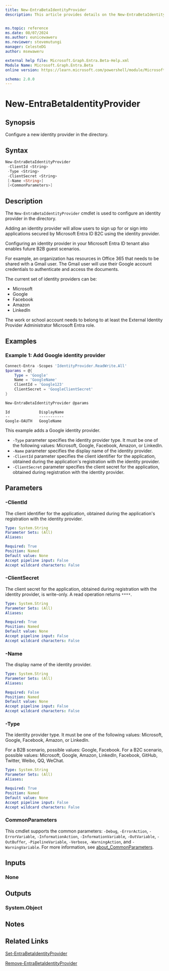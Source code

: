 ```yaml
---
title: New-EntraBetaIdentityProvider
description: This article provides details on the New-EntraBetaIdentityProvider command.


ms.topic: reference
ms.date: 08/07/2024
ms.author: eunicewaweru
ms.reviewer: stevemutungi
manager: CelesteDG
author: msewaweru

external help file: Microsoft.Graph.Entra.Beta-Help.xml
Module Name: Microsoft.Graph.Entra.Beta
online version: https://learn.microsoft.com/powershell/module/Microsoft.Graph.Entra.Beta/New-EntraBetaIdentityProvider

schema: 2.0.0
---
```


# New-EntraBetaIdentityProvider

## Synopsis

Configure a new identity provider in the directory.

## Syntax

```powershell
New-EntraBetaIdentityProvider 
 -ClientId <String> 
 -Type <String> 
 -ClientSecret <String>
 [-Name <String>] 
 [<CommonParameters>]
```

## Description

The `New-EntraBetaIdentityProvider` cmdlet is used to configure an identity provider in the directory.

Adding an identity provider will allow users to sign up for or sign into applications secured by Microsoft Entra ID B2C using the identity provider.

Configuring an identity provider in your Microsoft Entra ID tenant also enables future B2B guest scenarios.

For example, an organization has resources in Office 365 that needs to be shared with a Gmail user. The Gmail user will use their Google account credentials to authenticate and access the documents.

The current set of identity providers can be:

- Microsoft
- Google
- Facebook
- Amazon
- LinkedIn

The work or school account needs to belong to at least the External Identity Provider Administrator Microsoft Entra role.

## Examples

### Example 1: Add Google identity provider

```powershell
Connect-Entra -Scopes 'IdentityProvider.ReadWrite.All'
$params = @{
    Type = 'Google'
    Name = 'GoogleName'
    ClientId = 'Google123'
    ClientSecret = 'GoogleClientSecret'
}

New-EntraBetaIdentityProvider @params
```

```Output
Id             DisplayName
--             -----------
Google-OAUTH   GoogleName
```

This example adds a Google identity provider.

- `-Type` parameter specifies the identity provider type. It must be one of the following values: Microsoft, Google, Facebook, Amazon, or LinkedIn.
- `-Name` parameter specifies the display name of the identity provider.
- `-ClientId` parameter specifies the client identifier for the application, obtained during the application's registration with the identity provider.
- `-ClientSecret` parameter specifies the client secret for the application, obtained during registration with the identity provider.

## Parameters

### -ClientId

The client identifier for the application, obtained during the application's registration with the identity provider.

```yaml
Type: System.String
Parameter Sets: (All)
Aliases:

Required: True
Position: Named
Default value: None
Accept pipeline input: False
Accept wildcard characters: False
```

### -ClientSecret

The client secret for the application, obtained during registration with the identity provider, is write-only. A read operation returns `****`.

```yaml
Type: System.String
Parameter Sets: (All)
Aliases:

Required: True
Position: Named
Default value: None
Accept pipeline input: False
Accept wildcard characters: False
```

### -Name

The display name of the identity provider.

```yaml
Type: System.String
Parameter Sets: (All)
Aliases:

Required: False
Position: Named
Default value: None
Accept pipeline input: False
Accept wildcard characters: False
```

### -Type

The identity provider type. It must be one of the following values: Microsoft, Google, Facebook, Amazon, or LinkedIn.

For a B2B scenario, possible values: Google, Facebook. For a B2C scenario, possible values: Microsoft, Google, Amazon, LinkedIn, Facebook, GitHub, Twitter, Weibo, QQ, WeChat.

```yaml
Type: System.String
Parameter Sets: (All)
Aliases:

Required: True
Position: Named
Default value: None
Accept pipeline input: False
Accept wildcard characters: False
```

### CommonParameters

This cmdlet supports the common parameters: `-Debug`, `-ErrorAction`, `-ErrorVariable`, `-InformationAction`, `-InformationVariable`, `-OutVariable`, `-OutBuffer`, `-PipelineVariable`, `-Verbose`, `-WarningAction`, and `-WarningVariable`. For more information, see [about_CommonParameters](https://go.microsoft.com/fwlink/?LinkID=113216).

## Inputs

### None

## Outputs

### System.Object

## Notes

## Related Links

[Set-EntraBetaIdentityProvider](Set-EntraBetaIdentityProvider.md)

[Remove-EntraBetaIdentityProvider](Remove-EntraBetaIdentityProvider.md)
